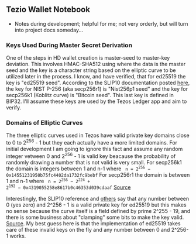 ## Tezio Wallet Notebook
* Notes during development; helpful for me; not very orderly, but will turn into project docs someday...

### Keys Used During Master Secret Derivation

One of the steps in HD wallet creation is master-seed to master-key deviation. This involves HMAC-SHA512 using where the data is the master seed and the key is a character string based on the elliptic curve to be utilized later in the process. I know, and have verified, that for ed25519 the key is "ed25519 seed". According to the SLIP10 documentation posted [here](https://github.com/satoshilabs/slips/blob/master/slip-0010.md), the key for NIST P-256 (aka secp256r1) is "Nist256p1 seed" and the key for secp256k1 (Koblitz curve) is "Bitcoin seed". This last key is defined in BIP32. I'll assume these keys are used by the Tezos Ledger app and aim to verify. 

### Domains of Elliptic Curves

The three elliptic curves used in Tezos have valid private key domains close to 0 to 2<sup>256</sup> - 1 but they each actually have a more limited domains. For initial development I am going to ignore this fact and assume any random integer vetween 0 and 2<sup>256</sup> - 1 is valid key beacause the probability of randomly drawing a number that is not valid is very small. For secp256k1 the domain is integers between 1 and n-1 where
<code> n = 2<sup>256</sup> − 0x14551231950b75fc4402da1732fc9bebf</code>
For secp256r1 the domain is between 1 and n-1 where
<code> n = 2<sup>256</sup> − 2<sup>224</sup> + 2<sup>192</sup> − 0x4319055258e8617b0c46353d039cdaaf</code>
[Source](https://crypto.stackexchange.com/questions/30269/are-all-possible-ec-private-keys-valid)

Interestingly, the SLIP10 reference and [others](https://crypto.stackexchange.com/questions/60866/is-every-bytestring-a-valid-ed25519-private-key) say that any number between 0 (yes zero) and 2^256 - 1 is a valid private key for ed25519 but this makes no sense because the curve itself is a field defined by prime 2^255 - 19, and there is some business about "clamping" some bits to make the key valid. [Source](https://crypto.stackexchange.com/questions/71140/valid-private-keys-on-curve25519). My best guess here is that the implementation of ed25519 takes care of these invalid keys on the fly and any number between 0 and 2^256-1 works. 
 

